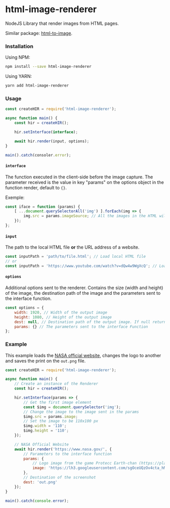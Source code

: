 # html-image-renderer

NodeJS Library that render images from HTML pages.

Similar package: [html-to-image](https://www.npmjs.com/package/html-to-image).

### Installation

Using NPM:
```bash
npm install --save html-image-renderer
```

Using YARN:
```bash
yarn add html-image-renderer
```

### Usage

```javascript
const createHIR = require('html-image-renderer');

async function main() {
    const hir = createHIR();

    hir.setInterface(interface);

    await hir.render(input, options);
}

main().catch(consoler.error);
```

#### ``interface``

The function executed in the client-side before the image capture. The parameter received is the value in key "params" on the options object in the function render, default to ``{}``.

Exemple:

```javascript
const iface = function (params) {
    [ ...document.querySelectorAll('img') ].forEach(img => {
        img.src = params.imageSource; // All the images in the HTML will change the src to the image passed in the imageSource parameter
    });
};
```

#### ``input``

The path to the local HTML file **or** the URL address of a website.

```javascript
const inputPath = 'path/to/file.html'; // Load local HTML file
// or
const inputPath = 'https://www.youtube.com/watch?v=dQw4w9WgXcQ'; // Load a remote page
```

#### ``options``

Additional options sent to the renderer. Contains the size (width and height) of the image, the destination path of the image and the parameters sent to the interface function.

```javascript
const options = {
    width: 1920, // Width of the output image
    height: 1080, // Height of the output image
    dest: null, // Destination path of the output image. If null returns a Buffer instance
    params: {} // The parameters sent to the interface Function
};
```

### Example

This example loads the [NASA official website](https://www.nasa.gov/), changes the logo to another and saves the print on the ``out.png`` file.

```javascript
const createHIR = require('html-image-renderer');

async function main() {
    // Create an instance of the Renderer
    const hir = createHIR();

    hir.setInterface(params => {
        // Get the first image element
        const $img = document.querySelector('img');
        // Change the image to the image sent in the params
        $img.src = params.image;
        // Set the image to be 110x100 px
        $img.width = '110';
        $img.height = '110';
    });

    // NASA Official Website
    await hir.render('https://www.nasa.gov/', {
        // Parameters to the interface function
        params: {
            // Logo image from the game Protecc Earth-chan (https://play.google.com/store/apps/details?id=com.implyingprogramming.proteccearthchan&hl=pt)
            image: 'https://lh3.googleusercontent.com/sgOceUQzOv4cta_hMe0m7wrRLWuB8oiFjZFgRuoh6yqIAxEx6MBxQxK9V5FujZlVNg'
        },
        // Destination of the screenshot
        dest: 'out.png'
    });
}

main().catch(console.error);
```
